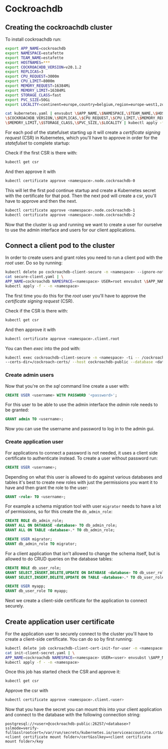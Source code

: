 # Cockroachdb

## Creating the cockroachdb cluster

To install cockroachdb run:

```bash
export APP_NAME=cockroachdb
export NAMESPACE=estafette
export TEAM_NAME=estafette
export HOSTNAMES=***
export COCKROACHDB_VERSION=v20.1.2
export REPLICAS=3
export CPU_REQUEST=3000m
export CPU_LIMIT=8000m
export MEMORY_REQUEST=16384Mi
export MEMORY_LIMIT=16384Mi
export STORAGE_CLASS=fast
export PVC_SIZE=50Gi
export LOCALITY=continent=europe,country=belgium,region=europe-west1,zone=europe-west1-c

cat kubernetes.yaml | envsubst \$APP_NAME,\$NAMESPACE,\$TEAM_NAME,\$HOSTNAMES,\
\$COCKROACHDB_VERSION,\$REPLICAS,\$CPU_REQUEST,\$CPU_LIMIT,\$MEMORY_REQUEST,\
\$MEMORY_LIMIT,\$STORAGE_CLASS,\$PVC_SIZE,\$LOCALITY | kubectl apply -f -
```

For each pod of the statefulset starting up it will create a _certificate signing request_ (CSR) in Kubernetes, which you'll have to approve in order for the _statefulset_ to complete startup:

Check if the first CSR is there with:

```bash
kubectl get csr
```

And then approve it with

```bash
kubectl certificate approve <namespace>.node.cockroachdb-0
```

This will let the first pod continue startup and create a Kubernetes secret with the certificate for that pod. Then the next pod will create a csr, you'll have to approve and then the next.

```bash
kubectl certificate approve <namespace>.node.cockroachdb-1
kubectl certificate approve <namespace>.node.cockroachdb-2
```

Now that the cluster is up and running we want to create a user for ourselve to use the admin interface and users for our client applications.

## Connect a client pod to the cluster

In order to create users and grant roles you need to run a client pod with the _root_ user. Do so by running:

```bash
kubectl delete po cockroachdb-client-secure -n <namespace> --ignore-not-found
cat secure-client.yaml | \
APP_NAME=cockroachdb NAMESPACE=<namespace> USER=root envsubst \$APP_NAME,\$NAMESPACE,\$USER | \
kubectl apply -f - -n <namespace>
```

The first time you do this for the _root_ user you'll have to approve the _certificate signing request_ (CSR).

Check if the CSR is there with:

```bash
kubectl get csr
```

And then approve it with

```bash
kubectl certificate approve <namespace>.client.root
```

You can then _exec_ into the pod with:

```bash
kubectl exec cockroachdb-client-secure -n <namespace> -ti -- /cockroach/cockroach sql \
--certs-dir=/cockroach-certs/ --host cockroachdb-public --database <database>
```

### Create admin users

Now that you're on the _sql_ command line create a user with:

```sql
CREATE USER <username> WITH PASSWORD '<password>';
```

For this user to be able to use the admin interface the _admin_ role needs to be granted:

```sql
GRANT admin TO <username>;
```

Now you can use the username and password to log in to the admin gui.

### Create application user

For applications to connect a password is not needed, it uses a client side certificate to authenticate instead. To create a user without password run:

```sql
CREATE USER <username>;
```

Depending on what this user is allowed to do against various databases and tables it's best to create new roles with just the permissions you want it to have and then grant the role to the user:

```sql
GRANT <role> TO <username>;
```

For example a schema migration tool with user `migrator` needs to have a lot of permissions, so for this create the `db_admin_role`:

```sql
CREATE ROLE db_admin_role;
GRANT ALL ON DATABASE <database> TO db_admin_role;
GRANT ALL ON TABLE <database>.* TO db_admin_role;

CREATE USER migrator;
GRANT db_admin_role TO migrator;
```

For a client application that isn't allowed to change the schema itself, but is allowed to do CRUD queries on the database tables:

```sql
CREATE ROLE db_user_role;
GRANT SELECT,INSERT,DELETE,UPDATE ON DATABASE <database> TO db_user_role;
GRANT SELECT,INSERT,DELETE,UPDATE ON TABLE <database>.* TO db_user_role;

CREATE USER myapp;
GRANT db_user_role TO myapp;
```

Next we create a client-side certificate for the application to connect securely.

## Create application user certificate

For the application user to securely connect to the cluster you'll have to create a client-side certificate. You can do so by first running:

```bash
kubectl delete job cockroachdb-client-cert-init-for-user -n <namespace> --ignore-not-found
cat init-client-secret.yaml | \
APP_NAME=cockroachdb NAMESPACE=<namespace> USER=<user> envsubst \$APP_NAME,\$NAMESPACE,\$USER | \
kubectl apply -f - -n <namespace>
```

Once this job has started check the CSR and approve it:

```bash
kubectl get csr
```

Approve the csr with

```bash
kubectl certificate approve <namespace>.client.<user>
```

Now that you have the secret you can mount this into your client application and connect to the database with the following connection string:

```
postgresql://<user>@cockroachdb-public:26257/<database>?sslmode=verify-full&sslrootcert=/var/run/secrets/kubernetes.io/serviceaccount/ca.crt&sslcert=<client certificate mount folder>/cert&sslkey=<client certificate mount folder>/key
```